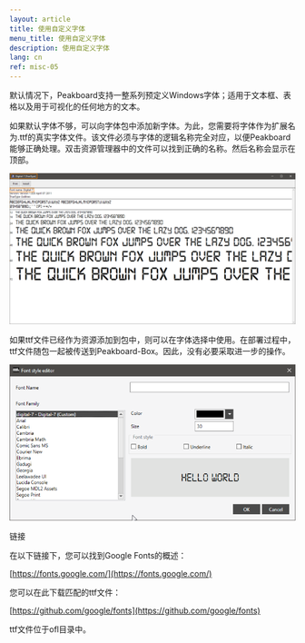 ```yaml
---
layout: article
title: 使用自定义字体
menu_title: 使用自定义字体
description: 使用自定义字体
lang: cn
ref: misc-05
---
```

默认情况下，Peakboard支持一整系列预定义Windows字体；适用于文本框、表格以及用于可视化的任何地方的文本。

如果默认字体不够，可以向字体包中添加新字体。为此，您需要将字体作为扩展名为.ttf的真实字体文件。该文件必须与字体的逻辑名称完全对应，以便Peakboard能够正确处理。双击资源管理器中的文件可以找到正确的名称。然后名称会显示在顶部。

![image_1](/assets/images/misc/custom-fonts/MiscFonts01.png)

如果ttf文件已经作为资源添加到包中，则可以在字体选择中使用。在部署过程中，ttf文件随包一起被传送到Peakboard-Box。因此，没有必要采取进一步的操作。

![image_1](/assets/images/misc/custom-fonts/MiscFonts02.png)

链接

在以下链接下，您可以找到Google Fonts的概述：

[https://fonts.google.com/](https://fonts.google.com/)

您可以在此下载匹配的ttf文件：

[https://github.com/google/fonts](https://github.com/google/fonts)

ttf文件位于ofl目录中。
